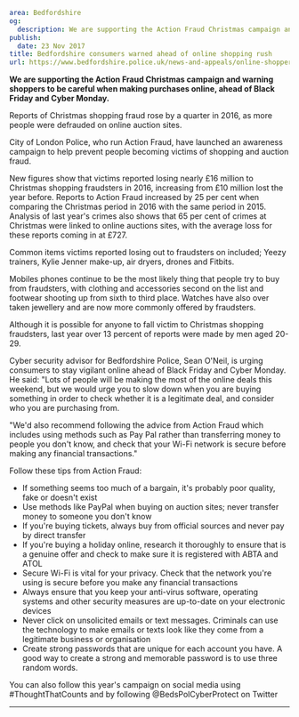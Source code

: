 ```yaml
area: Bedfordshire
og:
  description: We are supporting the Action Fraud Christmas campaign and warning shoppers to be careful when making purchases online, ahead of Black Friday and Cyber Monday.
publish:
  date: 23 Nov 2017
title: Bedfordshire consumers warned ahead of online shopping rush
url: https://www.bedfordshire.police.uk/news-and-appeals/online-shoppers-warning
```

**We are supporting the Action Fraud Christmas campaign and warning shoppers to be careful when making purchases online, ahead of Black Friday and Cyber Monday.**

Reports of Christmas shopping fraud rose by a quarter in 2016, as more people were defrauded on online auction sites.

City of London Police, who run Action Fraud, have launched an awareness campaign to help prevent people becoming victims of shopping and auction fraud.

New figures show that victims reported losing nearly £16 million to Christmas shopping fraudsters in 2016, increasing from £10 million lost the year before. Reports to Action Fraud increased by 25 per cent when comparing the Christmas period in 2016 with the same period in 2015. Analysis of last year's crimes also shows that 65 per cent of crimes at Christmas were linked to online auctions sites, with the average loss for these reports coming in at £727.

Common items victims reported losing out to fraudsters on included; Yeezy trainers, Kylie Jenner make-up, air dryers, drones and Fitbits.

Mobiles phones continue to be the most likely thing that people try to buy from fraudsters, with clothing and accessories second on the list and footwear shooting up from sixth to third place. Watches have also over taken jewellery and are now more commonly offered by fraudsters.

Although it is possible for anyone to fall victim to Christmas shopping fraudsters, last year over 13 percent of reports were made by men aged 20-29.

Cyber security advisor for Bedfordshire Police, Sean O'Neil, is urging consumers to stay vigilant online ahead of Black Friday and Cyber Monday. He said: "Lots of people will be making the most of the online deals this weekend, but we would urge you to slow down when you are buying something in order to check whether it is a legitimate deal, and consider who you are purchasing from.

"We'd also recommend following the advice from Action Fraud which includes using methods such as Pay Pal rather than transferring money to people you don't know, and check that your Wi-Fi network is secure before making any financial transactions."

Follow these tips from Action Fraud:

 * If something seems too much of a bargain, it's probably poor quality, fake or doesn't exist
 * Use methods like PayPal when buying on auction sites; never transfer money to someone you don't know
 * If you're buying tickets, always buy from official sources and never pay by direct transfer
 * If you're buying a holiday online, research it thoroughly to ensure that is a genuine offer and check to make sure it is registered with ABTA and ATOL
 * Secure Wi-Fi is vital for your privacy. Check that the network you're using is secure before you make any financial transactions
 * Always ensure that you keep your anti-virus software, operating systems and other security measures are up-to-date on your electronic devices
 * Never click on unsolicited emails or text messages. Criminals can use the technology to make emails or texts look like they come from a legitimate business or organisation
 * Create strong passwords that are unique for each account you have. A good way to create a strong and memorable password is to use three random words.

You can also follow this year's campaign on social media using #ThoughtThatCounts and by following @BedsPolCyberProtect on Twitter

****
